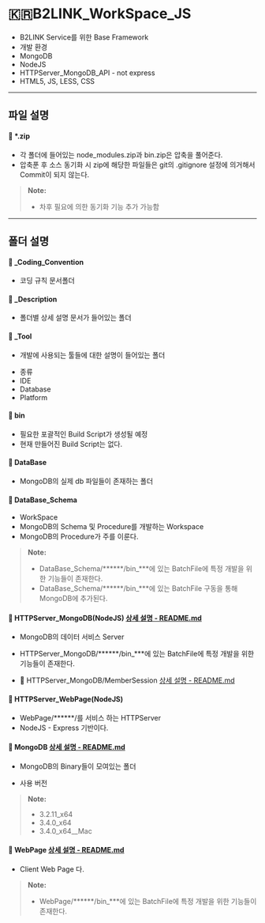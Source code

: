 :kr:**B2LINK_WorkSpace_JS**
===================

* B2LINK Service를 위한 Base Framework
* 개발 환경
 * MongoDB
 * NodeJS
 * HTTPServer_MongoDB_API - not express
 * HTML5, JS, LESS, CSS


-------------
파일 설명
-------------

#### :file_folder: *.zip
 - 각 폴더에 들어있는 node_modules.zip과 bin.zip은 압축을 풀어준다.
 - 압축푼 후 소스 동기화 시 zip에 해당한 파일들은 git의 .gitignore 설정에 의거해서 Commit이 되지 않는다.

> **Note:**
> - 차후 필요에 의한 동기화 기능 추가 가능함

-------------
폴더 설명
-------------

#### :open_file_folder: _Coding_Convention
 - 코딩 규칙 문서폴더


#### :open_file_folder: _Description
 - 폴더별 상세 설명 문서가 들어있는 폴더


#### :open_file_folder: _Tool
 - 개발에 사용되는 툴들에 대한 설명이 들어있는 폴더
 * 종류
  * IDE
  * Database
  * Platform


#### :open_file_folder: bin
 - 필요한 포괄적인 Build Script가 생성될 예정
 - 현재 만들어진 Build Script는 없다.


#### :open_file_folder: DataBase
 - MongoDB의 실제 db 파일들이 존재하는 폴더


#### :open_file_folder: DataBase_Schema
 - WorkSpace
 - MongoDB의 Schema 및 Procedure를 개발하는 Workspace
 - MongoDB의 Procedure가 주를 이룬다.

> **Note:**
> - DataBase_Schema/******/bin_***에 있는 BatchFile에 특정 개발을 위한 기능들이 존재한다.
> - DataBase_Schema/******/bin_***에 있는 BatchFile 구동을 통해 MongoDB에 추가된다.


#### :open_file_folder: HTTPServer_MongoDB(NodeJS) [상세 설명 - README.md](https://github.com/thdtjsdn/B2LINK_WorkSpace_JS/blob/master/HTTPServer_MongoDB/README.md)
 - MongoDB의 데이터 서비스 Server
 - HTTPServer_MongoDB/******/bin_***에 있는 BatchFile에 특정 개발을 위한 기능들이 존재한다.

 - :open_file_folder: HTTPServer_MongoDB/MemberSession [상세 설명 - README.md](https://github.com/thdtjsdn/B2LINK_WorkSpace_JS/blob/master/HTTPServer_MongoDB/MemberSession/README.md)


#### :open_file_folder: HTTPServer_WebPage(NodeJS)
 - WebPage/******/를 서비스 하는 HTTPServer
 - NodeJS - Express 기반이다.


#### :open_file_folder: MongoDB [상세 설명 - README.md](https://github.com/thdtjsdn/B2LINK_WorkSpace_JS/blob/master/MongoDB/README.md)
 - MongoDB의 Binary들이 모여있는 폴더

 - 사용 버전

> **Note:**
> - 3.2.11_x64
> - 3.4.0_x64
> - 3.4.0_x64__Mac


#### :open_file_folder: WebPage [상세 설명 - README.md](https://github.com/thdtjsdn/B2LINK_WorkSpace_JS/blob/master/WebPage/root/README.md)
 - Client Web Page 다.

> **Note:**
> - WebPage/******/bin_***에 있는 BatchFile에 특정 개발을 위한 기능들이 존재한다.

